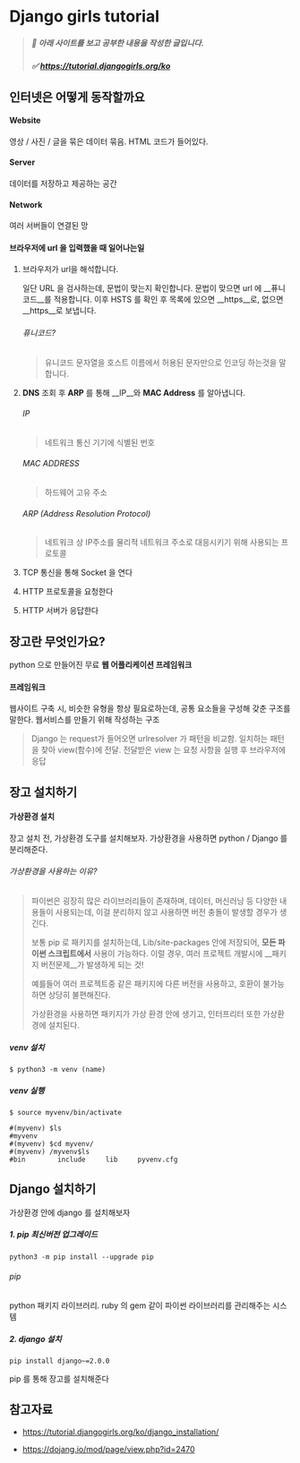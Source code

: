 # Django girls tutorial

> ##### 📓 아래 사이트를 보고 공부한 내용을 작성한 글입니다.
>
> ##### ✅  <https://tutorial.djangogirls.org/ko> 



## 인터넷은 어떻게 동작할까요

#### Website

영상 / 사진 / 글을 묶은 데이터 묶음. HTML 코드가 들어있다.

#### Server

데이터를 저장하고 제공하는 공간

#### Network

여러 서버들이 연결된 망

#### 브라우저에 url 을 입력했을 때 일어나는일

1. 브라우저가 url을 해석합니다.

   일단 URL 을 검사하는데, 문법이 맞는지 확인합니다. 문법이 맞으면 url 에 __퓨니 코드__를 적용합니다. 이후 HSTS 를 확인 후 목록에 있으면 __https__로, 없으면 __https__로 보냅니다. 

   ###### 퓨니코드?

   > 유니코드 문자열을 호스트 이름에서 허용된 문자만으로 인코딩 하는것을 말합니다. 

2. __DNS__ 조회 후 __ARP__ 를 통해 __IP__와 __MAC Address__ 를 알아냅니다.

   ###### IP 

   > 네트워크 통신 기기에 식별된 번호

   ###### MAC ADDRESS

   > 하드웨어 고유 주소 

   ###### ARP (Address Resolution Protocol)

   >  네트워크 상 IP주소를 물리적 네트워크 주소로 대응시키기 위해 사용되는 프로토콜 

3. TCP 통신을 통해 Socket 을 연다

4. HTTP 프로토콜을 요청한다 

5. HTTP 서버가 응답한다



## 장고란 무엇인가요?

python 으로 만들어진 무료 __웹 어플리케이션 프레임워크__

#### 프레임워크

웹사이트 구축 시, 비슷한 유형을 항상 필요로하는데, 공통 요소들을 구성해 갖춘 구조를 말한다. 웹서비스를 만들기 위해 작성하는 구조

>  Django 는 request가 들어오면 urlresolver 가 패턴을 비교함. 일치하는 패턴을 찾아 view(함수)에 전달. 전달받은 view 는 요청 사항을 실행 후 브라우저에 응답



## 장고 설치하기 

#### 가상환경 설치

장고 설치 전, 가상환경 도구를 설치해보자. 가상환경을 사용하면 python / Django 를 분리해준다. 

###### 가상환경을 사용하는 이유?

> 파이썬은 굉장히 많은 라이브러리들이 존재하며, 데이터, 머신러닝 등 다양한 내용들이 사용되는데, 이걸 분리하지 않고 사용하면 버전 충돌이 발생할 경우가 생긴다. 
>
> 보통 pip 로 패키지를 설치하는데, Lib/site-packages 안에 저장되어, __모든 파이썬 스크립트에서__ 사용이 가능하다. 이럴 경우, 여러 프로젝트 개발시에 __패키지 버전문제__가 발생하게 되는 것! 
>
> 예를들어 여러 프로젝트중 같은 패키지에 다른 버전을 사용하고, 호환이 불가능하면 상당히 불편해진다.
>
> 가상환경을 사용하면 패키지가 가상 환경 안에 생기고, 인터프리터 또한 가상환경에 설치된다. 

##### venv 설치

```shell
$ python3 -m venv (name) 
```

##### venv 실행

```shell
$ source myvenv/bin/activate

#(myvenv) $ls
#myvenv
#(myvenv) $cd myvenv/
#(myvenv) /myvenv$ls
#bin		include		lib		pyvenv.cfg
```



## Django 설치하기

가상환경 안에 django 를 설치해보자

##### 1. pip 최신버전 업그레이드

```
python3 -m pip install --upgrade pip
```

###### pip

python 패키지 라이브러리. ruby 의 gem 같이 파이썬 라이브러리를 관리해주는 시스템

##### 2. django 설치

```
pip install django~=2.0.0
```

pip 를 통해 장고를 설치해준다

## 참고자료

- <https://tutorial.djangogirls.org/ko/django_installation/>

- <https://dojang.io/mod/page/view.php?id=2470>